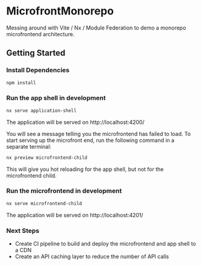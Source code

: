 # MicrofrontMonorepo

Messing around with Vite / Nx / Module Federation to demo a monorepo microfrontend architecture.

## Getting Started

### Install Dependencies

```bash
npm install
```

### Run the app shell in development

```bash
nx serve application-shell
```

The application will be served on http://localhost:4200/

You will see a message telling you the microfrontend has failed to load. To start serving up the microfront end, run the following command in a separate terminal:

```bash
nx preview microfrontend-child
```

This will give you hot reloading for the app shell, but not for the microfrontend child.

### Run the microfrontend in development

```bash
nx serve microfrontend-child
```

The application will be served on http://localhost:4201/

### Next Steps

- Create CI pipeline to build and deploy the microfrontend and app shell to a CDN
- Create an API caching layer to reduce the number of API calls
